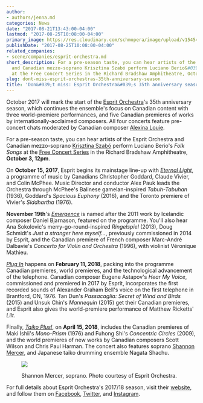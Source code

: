 ```yaml
---
author:
- authors/jenna.md
categories: News
date: "2017-08-21T13:43:00-04:00"
lastmod: "2017-08-25T10:08:00-04:00"
primary_image: https://res.cloudinary.com/schmopera/image/upload/v1545409169/media/webhook-uploads/1503611528625/2017-08-24---Nagata-Shachu-2---Copy.jpg.jpg
publishDate: "2017-08-25T10:08:00-04:00"
related_companies:
- scene/companies/esprit-orchestra.md
short_description: For a pre-season taste, you can hear artists of the Esprit Orchestra
  and Canadian mezzo-soprano Krisztina Szabó perform Luciano Berio&#039;s Folk Songs
  at the Free Concert Series in the Richard Bradshaw Amphitheatre, October 3, 12pm.
slug: dont-miss-esprit-orchestras-35th-anniversary-season
title: 'Don&#039;t miss: Esprit Orchestra&#039;s 35th anniversary season'
---
```


October 2017 will mark the start of the [Esprit Orchestra](/scene/companies/esprit-orchestra/)'s 35th anniversary season, which continues the ensemble's focus on Canadian content with three world-premiere performances, and five Canadian premieres of works by internationally-acclaimed composers. All four concerts feature pre-concert chats moderated by Canadian composer [Alexina Louie](/talking-with-singers-alexina-louie/).

For a pre-season taste, you can hear artists of the Esprit Orchestra and Canadian mezzo-soprano [Krisztina Szabó](/scene/people/krisztina-szabo/) perform Luciano Berio's *Folk Songs* at the [Free Concert Series](http://coc.ca/PerformancesAndTickets/FreeConcertSeries/October.aspx) in the Richard Bradshaw Amphitheatre, **October 3, 12pm**.

On **October 15, 2017**, Esprit begins its mainstage line-up with [*Eternal Light*](https://www.espritorchestra.com/concert-tickets/concert/eternal-light/), a programme of music by Canadians Christopher Goddard, Claude Vivier, and Colin McPhee. Music Director and conductor Alex Pauk leads the Orchestra through McPhee's Balinese gamelan-inspired *Tabuh-Tabuhan* (1936), Goddard's *Spacious Euphony* (2016), and the Toronto premiere of Vivier's *Siddhartha* (1976).

**November 19th**'s [*Emergence*](https://www.espritorchestra.com/concert-tickets/concert/emergence/) is named after the 2011 work by Icelandic composer Daniel Bjarnason, featured on the programme. You'll also hear Ana Sokolovic's merry-go-round-inspired *Ringelspiel* (2013), Doug Schmidt's *Just a stranger here myself...*, previously commissioned in 2014 by Esprit, and the Canadian premiere of French composer Marc-André Dalbavie's *Concerto for Violin and Orchestra* (1996), with violinist Véronique Mathieu. 

[*Plug In*](https://www.espritorchestra.com/concert-tickets/concert/plug-in/) happens on **February 11, 2018**, packing into the programme Canadian premieres, world premieres, and the technological advancement of the telephone. Canadian composer Eugene Astapov's *Hear My Voice*, commissioned and premiered in 2017 by Esprit, incorporates the first recorded sounds of Alexander Graham Bell's voice on the first telephone in Brantford, ON, 1976. Tan Dun's *Passacaglia: Secret of Wind and Birds* (2015) and Unsuk Chin's *Mannequin* (2015) get their Canadian premieres, and Esprit also gives the world-premiere performance of Matthew Ricketts' *Lilt*.

Finally, [*Taiko Plus!*](https://www.espritorchestra.com/concert-tickets/concert/taiko-plus/), on **April 15, 2018**, includes the Canadian premieres of Maki Ishii's *Mono-Prism* (1976) and Fuhong Shi's *Concentric Circles* (2009), and the world premieres of new works by Canadian composers Scott Wilson and Chris Paul Harman. The concert also features soprano [Shannon Mercer](/scene/people/shannon-mercer/), and Japanese taiko drumming ensemble Nagata Shachu.

<figure data-type="image">

![](https://res.cloudinary.com/schmopera/image/upload/v1545409169/media/webhook-uploads/1503611567649/shannon%20mercer%20edited.jpg.jpg)
<figcaption>Shannon Mercer, soprano. Photo courtesy of Esprit Orchestra.</figcaption>
</figure>

For full details about Esprit Orchestra's 2017/18 season, visit their [website](https://www.espritorchestra.com/), and follow them on [Facebook](https://www.facebook.com/espritorchestra), [Twitter](https://twitter.com/espritorchestra), and [Instagram](https://www.instagram.com/espritorchestra/).
